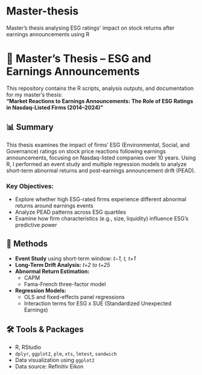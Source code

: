 # Master-thesis
Master’s thesis analysing ESG ratings' impact on stock returns after earnings announcements using R
# 📘 Master’s Thesis – ESG and Earnings Announcements

This repository contains the R scripts, analysis outputs, and documentation for my master’s thesis:  
**“Market Reactions to Earnings Announcements: The Role of ESG Ratings in Nasdaq-Listed Firms (2014–2024)”**

## 📊 Summary

This thesis examines the impact of firms’ ESG (Environmental, Social, and Governance) ratings on stock price reactions following earnings announcements, focusing on Nasdaq-listed companies over 10 years. Using R, I performed an event study and multiple regression models to analyze short-term abnormal returns and post-earnings announcement drift (PEAD).

### Key Objectives:
- Explore whether high ESG-rated firms experience different abnormal returns around earnings events
- Analyze PEAD patterns across ESG quartiles
- Examine how firm characteristics (e.g., size, liquidity) influence ESG’s predictive power

## 🧪 Methods

- **Event Study** using short-term window: _t−1, t, t+1_
- **Long-Term Drift Analysis:** _t+2 to t+25_
- **Abnormal Return Estimation:**
  - CAPM
  - Fama-French three-factor model
- **Regression Models:**
  - OLS and fixed-effects panel regressions
  - Interaction terms for ESG x SUE (Standardized Unexpected Earnings)

## 🛠 Tools & Packages

- R, RStudio  
- `dplyr`, `ggplot2`, `plm`, `xts`, `lmtest`, `sandwich`  
- Data visualization using `ggplot2`  
- Data source: Refinitiv Eikon


